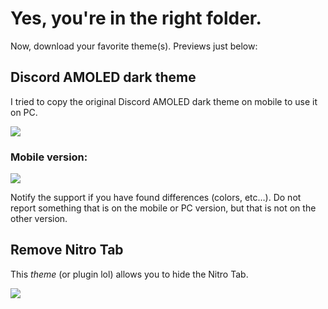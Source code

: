 # Yes, you're in the right folder.

Now, download your favorite theme(s). Previews just below:

## Discord AMOLED dark theme

I tried to copy the original Discord AMOLED dark theme on mobile to use it on PC.

<img src="https://media.discordapp.net/attachments/644206156415238221/686173823464112153/unknown.png">

### Mobile version: ###

<img src="https://media.discordapp.net/attachments/644206156415238221/677884325361877002/20200214_152943.png">

Notify the support if you have found differences (colors, etc…). Do not report something that is on the mobile or PC version, but that is not on the other version.

## Remove Nitro Tab

This *theme* (or plugin lol) allows you to hide the Nitro Tab.

<img src="https://media.discordapp.net/attachments/644206156415238221/677568115411779587/unknown.png">
